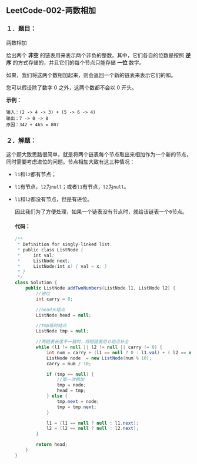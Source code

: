 ## LeetCode-002-两数相加

### １．题目：

两数相加

给出两个 **非空** 的链表用来表示两个非负的整数。其中，它们各自的位数是按照 **逆序** 的方式存储的，并且它们的每个节点只能存储 **一位** 数字。

如果，我们将这两个数相加起来，则会返回一个新的链表来表示它们的和。

您可以假设除了数字 0 之外，这两个数都不会以 0 开头。

**示例：**

```
输入：(2 -> 4 -> 3) + (5 -> 6 -> 4)
输出：7 -> 0 -> 8
原因：342 + 465 = 807
```

### ２．解题：

​	这个题大致思路很简单，就是将两个链表每个节点取出来相加作为一个新的节点，同时需要考虑进位的问题。节点相加大致有这三种情况：

- `l1`和`l2`都有节点；

- `l1`有节点，`l2`为`null`；或者`l1`有节点，`l2`为`null`。

- `l1`和`l2`都没有节点，但是有进位。

  因此我们为了方便处理，如果一个链表没有节点时，就给该链表一个`0`节点。

  #### 代码：

  ```java
  /**
   * Definition for singly-linked list.
   * public class ListNode {
   *     int val;
   *     ListNode next;
   *     ListNode(int x) { val = x; }
   * }
   */
  class Solution {
      public ListNode addTwoNumbers(ListNode l1, ListNode l2) {
          //进位
          int carry = 0;
  
          //head头结点
          ListNode head = null;
  
          //tmp临时结点
          ListNode tmp = null;
  
          //两链表长度不一致时，将短链表用０结点补全
          while (l1 != null || l2 != null || carry != 0) {
              int num = carry + (l1 == null ? 0 : l1.val) + ( l2 == null ? 0 : l2.val);
              ListNode node  = new ListNode(num % 10);
              carry = num / 10;
  
              if (tmp == null) {
                  //第一次相加
                  tmp = node;
                  head = tmp;
              } else {
                  tmp.next = node;
                  tmp = tmp.next;
              }
  
              l1 = (l1 == null ? null : l1.next);
              l2 = (l2 == null ? null : l2.next);
          }
  
          return head;
      }
  }
  ```

  